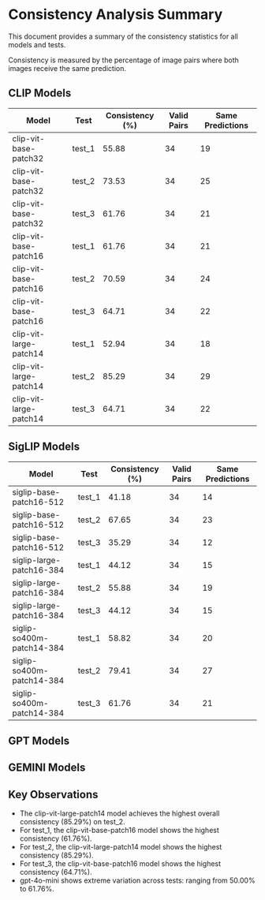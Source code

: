 # Consistency Analysis Summary

This document provides a summary of the consistency statistics for all models and tests.

Consistency is measured by the percentage of image pairs where both images receive the same prediction.

## CLIP Models

| Model | Test | Consistency (%) | Valid Pairs | Same Predictions |
|-------|------|-----------------|-------------|------------------|
| clip-vit-base-patch32 | test_1 | 55.88 | 34 | 19 |
| clip-vit-base-patch32 | test_2 | 73.53 | 34 | 25 |
| clip-vit-base-patch32 | test_3 | 61.76 | 34 | 21 |
| clip-vit-base-patch16 | test_1 | 61.76 | 34 | 21 |
| clip-vit-base-patch16 | test_2 | 70.59 | 34 | 24 |
| clip-vit-base-patch16 | test_3 | 64.71 | 34 | 22 |
| clip-vit-large-patch14 | test_1 | 52.94 | 34 | 18 |
| clip-vit-large-patch14 | test_2 | 85.29 | 34 | 29 |
| clip-vit-large-patch14 | test_3 | 64.71 | 34 | 22 |

## SigLIP Models

| Model | Test | Consistency (%) | Valid Pairs | Same Predictions |
|-------|------|-----------------|-------------|------------------|
| siglip-base-patch16-512 | test_1 | 41.18 | 34 | 14 |
| siglip-base-patch16-512 | test_2 | 67.65 | 34 | 23 |
| siglip-base-patch16-512 | test_3 | 35.29 | 34 | 12 |
| siglip-large-patch16-384 | test_1 | 44.12 | 34 | 15 |
| siglip-large-patch16-384 | test_2 | 55.88 | 34 | 19 |
| siglip-large-patch16-384 | test_3 | 44.12 | 34 | 15 |
| siglip-so400m-patch14-384 | test_1 | 58.82 | 34 | 20 |
| siglip-so400m-patch14-384 | test_2 | 79.41 | 34 | 27 |
| siglip-so400m-patch14-384 | test_3 | 61.76 | 34 | 21 |

## GPT Models

## GEMINI Models


## Key Observations

- The clip-vit-large-patch14 model achieves the highest overall consistency (85.29%) on test_2.
- For test_1, the clip-vit-base-patch16 model shows the highest consistency (61.76%).
- For test_2, the clip-vit-large-patch14 model shows the highest consistency (85.29%).
- For test_3, the clip-vit-base-patch16 model shows the highest consistency (64.71%).
- gpt-4o-mini shows extreme variation across tests: ranging from 50.00% to 61.76%.

